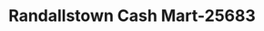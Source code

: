 ---
f_zip-code: 21244
f_state-code: MD
title: Randallstown Cash Mart-25683
f_phone: 410-496-9300
f_city-only: Windsor Mill
f_address: 8013 Liberty Rd Windsor Mill
f_location-unique-id: '25683'
slug: randallstown-cash-mart-25683
updated-on: '2024-05-30T13:46:58.046Z'
created-on: '2024-05-30T13:36:59.803Z'
published-on: '2024-05-30T13:54:32.469Z'
f_city-state: cms/city/windsor-mill-md.md
f_company: cms/company/randallstown-cash-mart.md
f_state: cms/state/maryland.md
layout: '[payday-loan].html'
tags: payday-loan
---